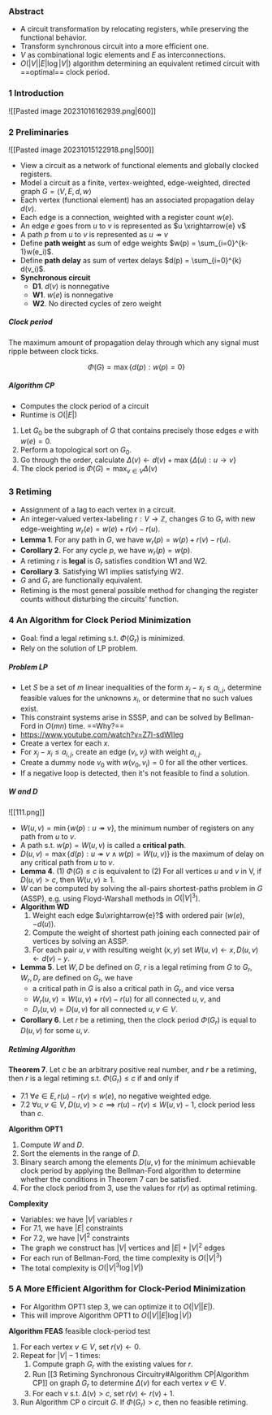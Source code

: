 ### Abstract

* A circuit transformation by relocating registers, while preserving the functional behavior.
* Transform synchronous circuit into a more efficient one.
* $V$ as combinational logic elements and $E$ as interconnections.
* $O(|V||E|\log|V|)$ algorithm determining an equivalent retimed circuit with ==optimal== clock period.

### 1 Introduction

![[Pasted image 20231016162939.png|600]]

### 2 Preliminaries

![[Pasted image 20231015122918.png|500]]

* View a circuit as a network of functional elements and globally clocked registers.
* Model a circuit as a finite, vertex-weighted, edge-weighted, directed graph $G = \langle V, E, d, w \rangle$
* Each vertex (functional element) has an associated propagation delay $d(v)$.
* Each edge is a connection, weighted with a register count $w(e)$.
* An edge $e$ goes from $u$ to $v$ is represented as $u \xrightarrow{e} v$
* A path $p$ from $u$ to $v$ is represented as $u \twoheadrightarrow v$
* Define **path weight** as sum of edge weights $w(p) = \sum_{i=0}^{k-1}w(e_i)$.
* Define **path delay** as sum of vertex delays $d(p) = \sum_{i=0}^{k} d(v_i)$.
* **Synchronous circuit**
	* **D1**. $d(v)$ is nonnegative
	* **W1**. $w(e)$ is nonnegative
	* **W2**. No directed cycles of zero weight

##### Clock period

The maximum amount of propagation delay through which any signal must ripple between clock ticks.

$$\Phi(G) = \max\{d(p):w(p) = 0\}$$

##### Algorithm CP

* Computes the clock period of a circuit
* Runtime is $O(|E|)$

1. Let $G_0$ be the subgraph of $G$ that contains precisely those edges $e$ with $w(e) = 0$.
2. Perform a topological sort on $G_0$.
3. Go through the order, calculate $\Delta(v) \leftarrow d(v) + \max\{\Delta(u): u\to v\}$
4. The clock period is $\Phi(G) = \max_{v\in V} \Delta(v)$
### 3 Retiming

* Assignment of a lag to each vertex in a circuit.
* An integer-valued vertex-labeling $r: V \to \mathbb{Z}$, changes $G$ to $G_r$ with new edge-weighting $w_r(e) = w(e) +r(v) - r(u)$.
* **Lemma 1**. For any path in $G$, we have $w_r(p) = w(p) + r(v) - r(u)$.
* **Corollary 2**. For any cycle $p$, we have $w_r(p) = w(p)$.
* A retiming $r$ is **legal** is $G_r$ satisfies condition W1 and W2.
* **Corollary 3**. Satisfying W1 implies satisfying W2.
* $G$ and $G_r$ are functionally equivalent.
* Retiming is the most general possible method for changing the register counts without disturbing the circuits' function.

### 4 An Algorithm for Clock Period Minimization

* Goal: find a legal retiming s.t. $\Phi(G_r)$ is minimized.
* Rely on the solution of LP problem.

##### Problem LP

* Let $S$ be a set of $m$ linear inequalities of the form $x_j - x_i \leq a_{i,j}$, determine feasible values for the unknowns $x_i$, or determine that no such values exist.
* This constraint systems arise in SSSP, and can be solved by Bellman-Ford in $O(mn)$ time. ==Why?==
* https://www.youtube.com/watch?v=Z7l-sdWIIeg
* Create a vertex for each $x$.
* For $x_j - x_i \leq a_{i,j}$, create an edge $(v_i, v_j)$ with weight $a_{i,j}$.
* Create a dummy node $v_0$ with $w(v_0, v_i) = 0$ for all the other vertices.
* If a negative loop is detected, then it's not feasible to find a solution.

##### W and D

![[111.png]]

* $W(u, v) = \min \{w(p): u \twoheadrightarrow v\}$, the minimum number of registers on any path from $u$ to $v$.
* A path s.t. $w(p) = W(u, v)$ is called a **critical path**.
* $D(u, v) = \max\{d(p): u\twoheadrightarrow v \land w(p) = W(u,v)\}$ is the maximum of delay on any critical path from $u$ to $v$.
* **Lemma 4**. (1) $\Phi(G) \leq c$ is equivalent to (2) For all vertices $u$ and $v$ in V, if $D(u, v) > c$, then $W(u, v) \geq 1$.
* $W$ can be computed by solving the all-pairs shortest-paths problem in $G$ (ASSP), e.g. using Floyd-Warshall methods in $O(|V|^3)$.
* **Algorithm WD**
	1. Weight each edge $u\xrightarrow{e}?$ with ordered pair $(w(e), -d(u))$.
	2. Compute the weight of shortest path joining each connected pair of vertices by solving an ASSP.
	3. For each pair $u, v$ with resulting weight $(x, y)$ set $W(u, v) \leftarrow x, D(u, v) \leftarrow d(v) - y$.
* **Lemma 5**. Let $W, D$ be defined on $G$, $r$ is a legal retiming from $G$ to $G_r$, $W_r, D_r$ are defined on $G_r$, we have
	* a critical path in $G$ is also a critical path in $G_r$, and vice versa
	* $W_r(u,v) = W(u,v) + r(v) - r(u)$ for all connected $u, v$, and
	* $D_r(u, v) = D(u, v)$ for all connected $u, v \in V$.
* **Corollary 6**. Let $r$ be a retiming, then the clock period $\Phi(G_r)$ is equal to $D(u,v)$ for some $u, v$.

##### Retiming Algorithm

**Theorem 7**. Let $c$ be an arbitrary positive real number, and $r$ be a retiming, then $r$ is a legal retiming s.t. $\Phi(G_r) \leq c$ if and only if

* 7.1 $\forall e\in E, r(u) - r(v) \leq w(e)$, no negative weighted edge.
* 7.2 $\forall u,v \in V,\;D(u,v) > c \implies r(u) -r(v) \leq W(u,v)-1$, clock period less than $c$.

**Algorithm OPT1**

1. Compute $W$ and $D$.
2. Sort the elements in the range of $D$.
3. Binary search among the elements $D(u,v)$ for the minimum achievable clock period by applying the Bellman-Ford algorithm to determine whether the conditions in Theorem 7 can be satisfied.
4. For the clock period from 3, use the values for $r(v)$ as optimal retiming.

**Complexity**

* Variables: we have $|V|$ variables $r$
* For 7.1, we have $|E|$ constraints
* For 7.2, we have $|V|^2$ constraints
* The graph we construct has $|V|$ vertices and $|E|+|V|^2$ edges
* For each run of Bellman-Ford, the time complexity is $O(|V|^3)$
* The total complexity is $O(|V|^3 \log |V|)$

### 5 A More Efficient Algorithm for Clock-Period Minimization

* For Algorithm OPT1 step 3, we can optimize it to $O(|V||E|)$.
* This will improve Algorithm OPT1 to $O(|V||E|\log|V|)$

**Algorithm FEAS** feasible clock-period test

1. For each vertex $v\in V$, set $r(v) \leftarrow 0$.
2. Repeat for $|V| - 1$ times:
	1. Compute graph $G_r$ with the existing values for $r$.
	2. Run [[3 Retiming Synchronous Circuitry#Algorithm CP|Algorithm CP]] on graph $G_r$ to determine $\Delta(v)$ for each vertex $v\in V$.
	3. For each $v$ s.t. $\Delta(v) > c$, set $r(v) \leftarrow r(v) + 1$.
3. Run Algorithm CP o circuit $G$. If $\Phi(G_r) > c$, then no feasible retiming.
